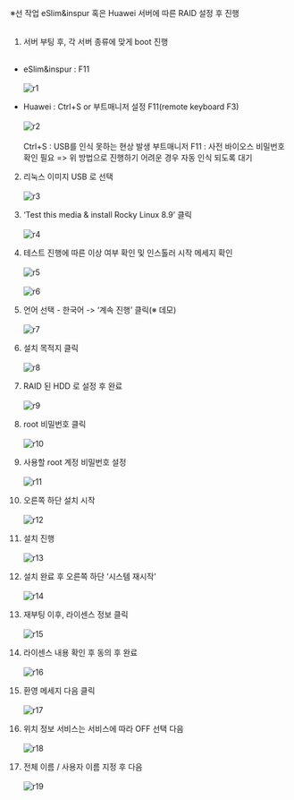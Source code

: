 ※선 작업
eSlim&inspur 혹은 Huawei 서버에 따른 RAID 설정 후 진행
<br><br>
1. 서버 부팅 후, 각 서버 종류에 맞게 boot 진행<br><br>
- eSlim&inspur : F11 <br><br>
![r1](https://github.com/hugo0762/SE/blob/main/Rocky%20Linux/Rocky8.9%20install/images/r1.png)

- Huawei : Ctrl+S or 부트매니저 설정 F11(remote keyboard F3) <br><br>
![r2](https://github.com/hugo0762/SE/blob/main/Rocky%20Linux/Rocky8.9%20install/images/r2.png)
<br><br>
Ctrl+S : USB를 인식 못하는 현상 발생
부트매니저 F11 : 사전 바이오스 비밀번호 확인 필요
=> 위 방법으로 진행하기 어려운 경우 자동 인식 되도록 대기


2. 리눅스 이미지 USB 로 선택<br><br>
![r3](https://github.com/hugo0762/SE/blob/main/Rocky%20Linux/Rocky8.9%20install/images/r3.png)

3. ‘Test this media & install Rocky Linux 8.9’ 클릭<br><br>
![r4](https://github.com/hugo0762/SE/blob/main/Rocky%20Linux/Rocky8.9%20install/images/r4.png)

4. 테스트 진행에 따른 이상 여부 확인 및 인스톨러 시작 메세지 확인<br><br>
![r5](https://github.com/hugo0762/SE/blob/main/Rocky%20Linux/Rocky8.9%20install/images/r5.png)
<br><br>
![r6](https://github.com/hugo0762/SE/blob/main/Rocky%20Linux/Rocky8.9%20install/images/r6.png)

5. 언어 선택 - 한국어 -> ‘계속 진행’ 클릭(※ 데모)<br><br>
![r7](https://github.com/hugo0762/SE/blob/main/Rocky%20Linux/Rocky8.9%20install/images/r7.png)

6. 설치 목적지 클릭<br><br>
![r8](https://github.com/hugo0762/SE/blob/main/Rocky%20Linux/Rocky8.9%20install/images/r8.png)

7. RAID 된 HDD 로 설정 후 완료<br><br>
![r9](https://github.com/hugo0762/SE/blob/main/Rocky%20Linux/Rocky8.9%20install/images/r9.png)


8. root 비밀번호 클릭<br><br>
![r10](https://github.com/hugo0762/SE/blob/main/Rocky%20Linux/Rocky8.9%20install/images/r10.png)

9. 사용할 root 계정 비밀번호 설정<br><br>
![r11](https://github.com/hugo0762/SE/blob/main/Rocky%20Linux/Rocky8.9%20install/images/r11.png)

10. 오른쪽 하단 설치 시작<br><br>
![r12](https://github.com/hugo0762/SE/blob/main/Rocky%20Linux/Rocky8.9%20install/images/r12.png)

11. 설치 진행<br><br>
![r13](https://github.com/hugo0762/SE/blob/main/Rocky%20Linux/Rocky8.9%20install/images/r13.png)

12. 설치 완료 후 오른쪽 하단 ‘시스템 재시작’<br><br>
![r14](https://github.com/hugo0762/SE/blob/main/Rocky%20Linux/Rocky8.9%20install/images/r14.png)

13. 재부팅 이후, 라이센스 정보 클릭<br><br>
![r15](https://github.com/hugo0762/SE/blob/main/Rocky%20Linux/Rocky8.9%20install/images/r15.png)

14. 라이센스 내용 확인 후 동의 후 완료<br><br>
![r16](https://github.com/hugo0762/SE/blob/main/Rocky%20Linux/Rocky8.9%20install/images/r16.png)

15. 환영 메세지 다음 클릭<br><br>
![r17](https://github.com/hugo0762/SE/blob/main/Rocky%20Linux/Rocky8.9%20install/images/r17.png)

15. 위치 정보 서비스는 서비스에 따라 OFF 선택 다음<br><br>
![r18](https://github.com/hugo0762/SE/blob/main/Rocky%20Linux/Rocky8.9%20install/images/r18.png)

16. 전체 이름 / 사용자 이름 지정 후 다음<br><br>
![r19](https://github.com/hugo0762/SE/blob/main/Rocky%20Linux/Rocky8.9%20install/images/r19.png)

